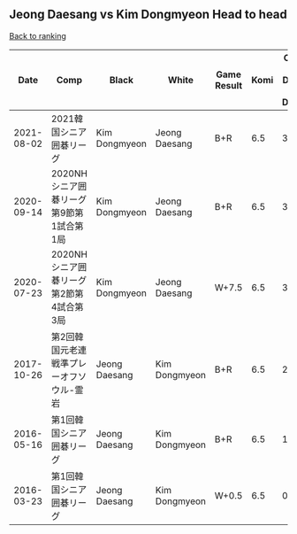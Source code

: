 ## Jeong Daesang vs Kim Dongmyeon Head to head

[Back to ranking](../../index.md)




| **Date** | **Comp** | **Black** | **White** | **Game Result** | **Komi** | **Cumulative Jeong Daesang Vs Kim Dongmyeon** | **Jeong Daesang Streak** | **Kim Dongmyeon Streak** | 
| --- | --- | --- | --- | --- | --- | --- | --- | --- |
| 2021-08-02 | 2021韓国シニア囲碁リーグ | Kim Dongmyeon | Jeong Daesang | B+R | 6.5 | 3:3 | 0 | 2 | 
| 2020-09-14 | 2020NHシニア囲碁リーグ第9節第1試合第1局 | Kim Dongmyeon | Jeong Daesang | B+R | 6.5 | 3:2 | 0 | 1 | 
| 2020-07-23 | 2020NHシニア囲碁リーグ第2節第4試合第3局 | Kim Dongmyeon | Jeong Daesang | W+7.5 | 6.5 | 3:1 | 3 | 0 | 
| 2017-10-26 | 第2回韓国元老連戦準プレーオフソウル-霊岩 | Jeong Daesang | Kim Dongmyeon | B+R | 6.5 | 2:1 | 2 | 0 | 
| 2016-05-16 | 第1回韓国シニア囲碁リーグ | Jeong Daesang | Kim Dongmyeon | B+R | 6.5 | 1:1 | 1 | 0 | 
| 2016-03-23 | 第1回韓国シニア囲碁リーグ | Jeong Daesang | Kim Dongmyeon | W+0.5 | 6.5 | 0:1 | 0 | 1 |




